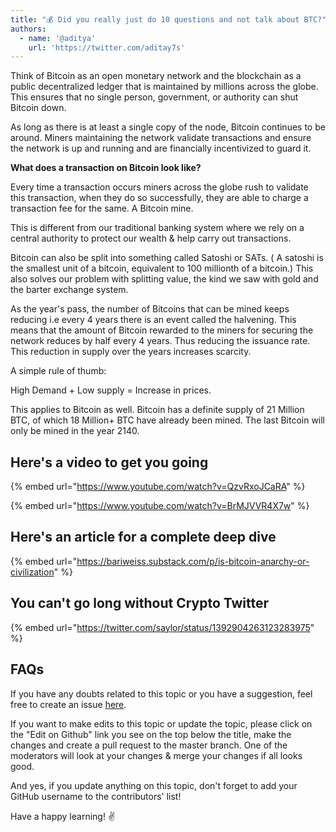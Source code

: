 ```yaml
---
title: "💰 Did you really just do 10 questions and not talk about BTC?"
authors:
  - name: '@aditya'
    url: 'https://twitter.com/aditay7s'
---
```


Think of Bitcoin as an open monetary network and the blockchain as a public decentralized ledger that is maintained by millions across the globe. This ensures that no single person, government, or authority can shut Bitcoin down.

As long as there is at least a single copy of the node, Bitcoin continues to be around. Miners maintaining the network validate transactions and ensure the network is up and running and are financially incentivized to guard it.

**What does a transaction on Bitcoin look like?**

Every time a transaction occurs miners across the globe rush to validate this transaction, when they do so successfully, they are able to charge a transaction fee for the same. A Bitcoin mine.

This is different from our traditional banking system where we rely on a central authority to protect our wealth & help carry out transactions.

Bitcoin can also be split into something called Satoshi or SATs. ( A satoshi is the smallest unit of a bitcoin, equivalent to 100 millionth of a bitcoin.) This also solves our problem with splitting value, the kind we saw with gold and the barter exchange system.

As the year's pass, the number of Bitcoins that can be mined keeps reducing i.e every 4 years there is an event called the halvening. This means that the amount of Bitcoin rewarded to the miners for securing the network reduces by half every 4 years. Thus reducing the issuance rate. This reduction in supply over the years increases scarcity.

A simple rule of thumb:

High Demand + Low supply = Increase in prices.

This applies to Bitcoin as well. Bitcoin has a definite supply of 21 Million BTC, of which 18 Million+ BTC have already been mined. The last Bitcoin will only be mined in the year 2140.

## Here's a video to get you going

{% embed url="https://www.youtube.com/watch?v=QzvRxoJCaRA" %}

{% embed url="https://www.youtube.com/watch?v=BrMJVVR4X7w" %}

## Here's an article for a complete deep dive

{% embed url="https://bariweiss.substack.com/p/is-bitcoin-anarchy-or-civilization" %}

## You can't go long without Crypto Twitter

{% embed url="https://twitter.com/saylor/status/1392904263123283975" %}

## FAQs

If you have any doubts related to this topic or you have a suggestion, feel free to create an issue [here](https://github.com/SuperteamDAO/ground-zero/issues).

If you want to make edits to this topic or update the topic, please click on the "Edit on Github" link you see on the top below the title, make the changes and create a pull request to the master branch. One of the moderators will look at your changes & merge your changes if all looks good.

And yes, if you update anything on this topic, don't forget to add your GitHub username to the contributors' list!

Have a happy learning! ✌️
